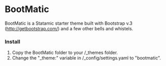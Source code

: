 BootMatic
=========

BootMatic is a Statamic starter theme built with Bootstrap v.3 (http://getbootstrap.com/) and a few other bells and whistels.

### Install

1. Copy the BootMatic folder to your /_themes folder.
2. Change the "_theme:" variable in /_config/settings.yaml to "bootmatic".